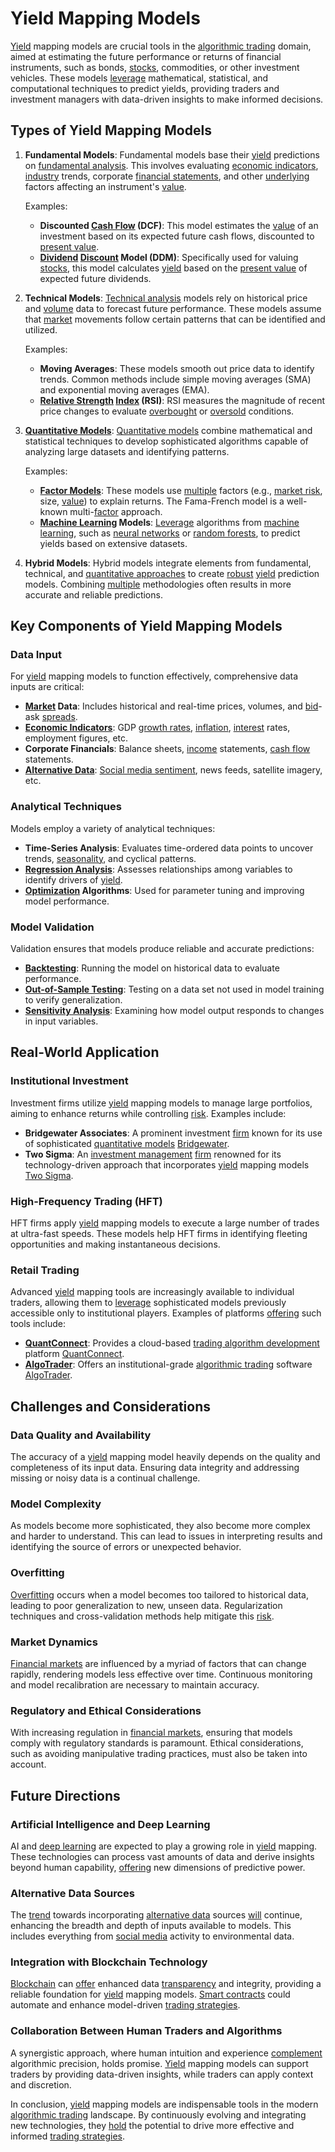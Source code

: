 # Yield Mapping Models

[Yield](../y/yield.md) mapping models are crucial tools in the [algorithmic trading](../a/algorithmic_trading.md) domain, aimed at estimating the future performance or returns of financial instruments, such as bonds, [stocks](../s/stock.md), commodities, or other investment vehicles. These models [leverage](../l/leverage.md) mathematical, statistical, and computational techniques to predict yields, providing traders and investment managers with data-driven insights to make informed decisions.

## Types of Yield Mapping Models

1. **Fundamental Models**:
   Fundamental models base their [yield](../y/yield.md) predictions on [fundamental analysis](../f/fundamental_analysis.md). This involves evaluating [economic indicators](../e/economic_indicators.md), [industry](../i/industry.md) trends, corporate [financial statements](../f/financial_statements.md), and other [underlying](../u/underlying.md) factors affecting an instrument's [value](../v/value.md).

   Examples:
   - **Discounted [Cash Flow](../c/cash_flow.md) (DCF)**: This model estimates the [value](../v/value.md) of an investment based on its expected future cash flows, discounted to [present value](../p/present_value.md).
   - **[Dividend](../d/dividend.md) [Discount](../d/discount.md) Model (DDM)**: Specifically used for valuing [stocks](../s/stock.md), this model calculates [yield](../y/yield.md) based on the [present value](../p/present_value.md) of expected future dividends.

2. **Technical Models**:
   [Technical analysis](../t/technical_analysis.md) models rely on historical price and [volume](../v/volume.md) data to forecast future performance. These models assume that [market](../m/market.md) movements follow certain patterns that can be identified and utilized.

   Examples:
   - **Moving Averages**: These models smooth out price data to identify trends. Common methods include simple moving averages (SMA) and exponential moving averages (EMA).
   - **[Relative Strength](../r/relative_strength.md) [Index](../i/index_instrument.md) (RSI)**: RSI measures the magnitude of recent price changes to evaluate [overbought](../o/overbought.md) or [oversold](../o/oversold.md) conditions.

3. **[Quantitative Models](../q/quantitative_models.md)**:
   [Quantitative models](../q/quantitative_models.md) combine mathematical and statistical techniques to develop sophisticated algorithms capable of analyzing large datasets and identifying patterns.

   Examples:
   - **[Factor Models](../f/factor_models.md)**: These models use [multiple](../m/multiple.md) factors (e.g., [market risk](../m/market_risk.md), size, [value](../v/value.md)) to explain returns. The Fama-French model is a well-known multi-[factor](../f/factor.md) approach.
   - **[Machine Learning](../m/machine_learning.md) Models**: [Leverage](../l/leverage.md) algorithms from [machine learning](../m/machine_learning.md), such as [neural networks](../n/neural_networks_in_trading.md) or [random forests](../r/random_forests_in_trading.md), to predict yields based on extensive datasets.

4. **Hybrid Models**:
   Hybrid models integrate elements from fundamental, technical, and [quantitative approaches](../q/quantitative_approaches.md) to create [robust](../r/robust.md) [yield](../y/yield.md) prediction models. Combining [multiple](../m/multiple.md) methodologies often results in more accurate and reliable predictions.

## Key Components of Yield Mapping Models

### Data Input
For [yield](../y/yield.md) mapping models to function effectively, comprehensive data inputs are critical:
- **[Market](../m/market.md) Data**: Includes historical and real-time prices, volumes, and [bid](../b/bid.md)-ask [spreads](../s/spreads.md).
- **[Economic Indicators](../e/economic_indicators.md)**: GDP [growth rates](../g/growth_rates_in_trading.md), [inflation](../i/inflation.md), [interest](../i/interest.md) rates, employment figures, etc.
- **Corporate Financials**: Balance sheets, [income](../i/income.md) statements, [cash flow](../c/cash_flow.md) statements.
- **[Alternative Data](../a/alternative_data.md)**: [Social media sentiment](../s/social_media_sentiment.md), news feeds, satellite imagery, etc.

### Analytical Techniques
Models employ a variety of analytical techniques:
- **Time-Series Analysis**: Evaluates time-ordered data points to uncover trends, [seasonality](../s/seasonality.md), and cyclical patterns.
- **[Regression Analysis](../r/regression_analysis.md)**: Assesses relationships among variables to identify drivers of [yield](../y/yield.md).
- **[Optimization](../o/optimization.md) Algorithms**: Used for parameter tuning and improving model performance.

### Model Validation
Validation ensures that models produce reliable and accurate predictions:
- **[Backtesting](../b/backtesting.md)**: Running the model on historical data to evaluate performance.
- **[Out-of-Sample Testing](../o/out-of-sample_testing.md)**: Testing on a data set not used in model training to verify generalization.
- **[Sensitivity Analysis](../s/sensitivity_analysis.md)**: Examining how model output responds to changes in input variables.

## Real-World Application

### Institutional Investment
Investment firms utilize [yield](../y/yield.md) mapping models to manage large portfolios, aiming to enhance returns while controlling [risk](../r/risk.md). Examples include:
- **Bridgewater Associates**: A prominent investment [firm](../f/firm.md) known for its use of sophisticated [quantitative models](../q/quantitative_models.md) [Bridgewater](https://www.bridgewater.com).
- **Two Sigma**: An [investment management](../i/investment_management.md) [firm](../f/firm.md) renowned for its technology-driven approach that incorporates [yield](../y/yield.md) mapping models [Two Sigma](https://www.twosigma.com).

### High-Frequency Trading (HFT)
HFT firms apply [yield](../y/yield.md) mapping models to execute a large number of trades at ultra-fast speeds. These models help HFT firms in identifying fleeting opportunities and making instantaneous decisions.

### Retail Trading
Advanced [yield](../y/yield.md) mapping tools are increasingly available to individual traders, allowing them to [leverage](../l/leverage.md) sophisticated models previously accessible only to institutional players. Examples of platforms [offering](../o/offering.md) such tools include:
- **[QuantConnect](../q/quantconnect.md)**: Provides a cloud-based [trading algorithm development](../t/trading_algorithm_development.md) platform [QuantConnect](https://www.quantconnect.com).
- **[AlgoTrader](../a/algotrader.md)**: Offers an institutional-grade [algorithmic trading](../a/algorithmic_trading.md) software [AlgoTrader](https://www.algotrader.com).

## Challenges and Considerations

### Data Quality and Availability
The accuracy of a [yield](../y/yield.md) mapping model heavily depends on the quality and completeness of its input data. Ensuring data integrity and addressing missing or noisy data is a continual challenge.

### Model Complexity
As models become more sophisticated, they also become more complex and harder to understand. This can lead to issues in interpreting results and identifying the source of errors or unexpected behavior.

### Overfitting
[Overfitting](../o/overfitting.md) occurs when a model becomes too tailored to historical data, leading to poor generalization to new, unseen data. Regularization techniques and cross-validation methods help mitigate this [risk](../r/risk.md).

### Market Dynamics
[Financial markets](../f/financial_market.md) are influenced by a myriad of factors that can change rapidly, rendering models less effective over time. Continuous monitoring and model recalibration are necessary to maintain accuracy.

### Regulatory and Ethical Considerations
With increasing regulation in [financial markets](../f/financial_market.md), ensuring that models comply with regulatory standards is paramount. Ethical considerations, such as avoiding manipulative trading practices, must also be taken into account.

## Future Directions

### Artificial Intelligence and Deep Learning
AI and [deep learning](../d/deep_learning.md) are expected to play a growing role in [yield](../y/yield.md) mapping. These technologies can process vast amounts of data and derive insights beyond human capability, [offering](../o/offering.md) new dimensions of predictive power.

### Alternative Data Sources
The [trend](../t/trend.md) towards incorporating [alternative data](../a/alternative_data.md) sources [will](../w/will.md) continue, enhancing the breadth and depth of inputs available to models. This includes everything from [social media](../s/social_media.md) activity to environmental data.

### Integration with Blockchain Technology
[Blockchain](../b/blockchain_in_trading.md) can [offer](../o/offer.md) enhanced data [transparency](../t/transparency.md) and integrity, providing a reliable foundation for [yield](../y/yield.md) mapping models. [Smart contracts](../s/smart_contracts_in_trading.md) could automate and enhance model-driven [trading strategies](../t/trading_strategies.md).

### Collaboration Between Human Traders and Algorithms
A synergistic approach, where human intuition and experience [complement](../c/complement.md) algorithmic precision, holds promise. [Yield](../y/yield.md) mapping models can support traders by providing data-driven insights, while traders can apply context and discretion.

In conclusion, [yield](../y/yield.md) mapping models are indispensable tools in the modern [algorithmic trading](../a/algorithmic_trading.md) landscape. By continuously evolving and integrating new technologies, they [hold](../h/hold.md) the potential to drive more effective and informed [trading strategies](../t/trading_strategies.md).
